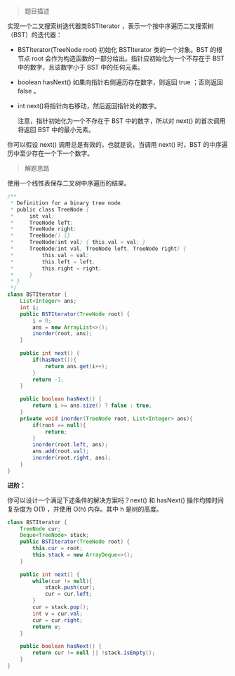 >题目描述

实现一个二叉搜索树迭代器类BSTIterator ，表示一个按中序遍历二叉搜索树（BST）的迭代器：

- BSTIterator(TreeNode root) 初始化 BSTIterator 类的一个对象。BST 的根节点 root 会作为构造函数的一部分给出。指针应初始化为一个不存在于 BST 中的数字，且该数字小于 BST 中的任何元素。

- boolean hasNext() 如果向指针右侧遍历存在数字，则返回 true ；否则返回 false 。

- int next()将指针向右移动，然后返回指针处的数字。

  注意，指针初始化为一个不存在于 BST 中的数字，所以对 next() 的首次调用将返回 BST 中的最小元素。

你可以假设 next() 调用总是有效的，也就是说，当调用 next() 时，BST 的中序遍历中至少存在一个下一个数字。

> 解题思路

使用一个线性表保存二叉树中序遍历的结果。

```java
/**
 * Definition for a binary tree node.
 * public class TreeNode {
 *     int val;
 *     TreeNode left;
 *     TreeNode right;
 *     TreeNode() {}
 *     TreeNode(int val) { this.val = val; }
 *     TreeNode(int val, TreeNode left, TreeNode right) {
 *         this.val = val;
 *         this.left = left;
 *         this.right = right;
 *     }
 * }
 */
class BSTIterator {
    List<Integer> ans;
    int i;
    public BSTIterator(TreeNode root) {
        i = 0;
        ans = new ArrayList<>();
        inorder(root, ans);
    }
    
    public int next() {
        if(hasNext()){
            return ans.get(i++);
        }
        return -1;
    }
    
    public boolean hasNext() {
        return i >= ans.size() ? false : true;
    }
    private void inorder(TreeNode root, List<Integer> ans){
        if(root == null){
            return;
        }
        inorder(root.left, ans);
        ans.add(root.val);
        inorder(root.right, ans);
    }
}
```

**进阶：**

你可以设计一个满足下述条件的解决方案吗？next() 和 hasNext() 操作均摊时间复杂度为 O(1) ，并使用 O(h) 内存。其中 h 是树的高度。

```java
class BSTIterator {
    TreeNode cur;
    Deque<TreeNode> stack;
    public BSTIterator(TreeNode root) {
        this.cur = root;
        this.stack = new ArrayDeque<>();
    }
    
    public int next() {
        while(cur != null){
            stack.push(cur);
            cur = cur.left;
        }
        cur = stack.pop();
        int v = cur.val;
        cur = cur.right;
        return v;
    }
    
    public boolean hasNext() {
        return cur != null || !stack.isEmpty();
    }
}
```


